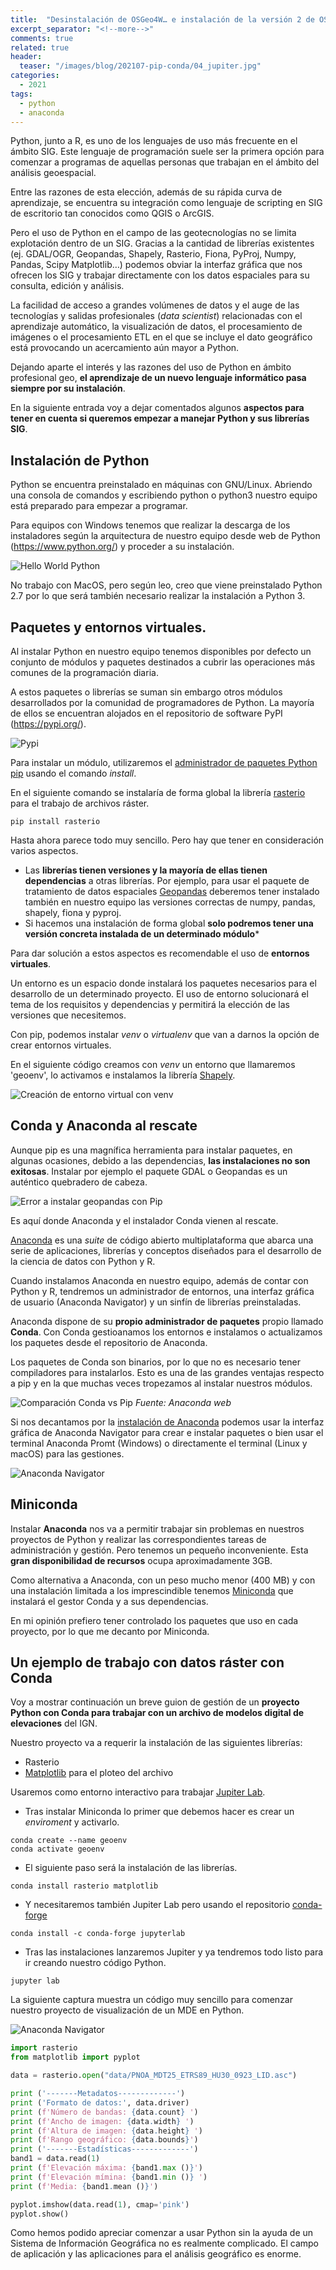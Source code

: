 ```yaml
---
title:  "Desinstalación de OSGeo4W… e instalación de la versión 2 de OSGeo4W"
excerpt_separator: "<!--more-->"
comments: true
related: true
header:
  teaser: "/images/blog/202107-pip-conda/04_jupiter.jpg" 
categories: 
  - 2021
tags:
  - python
  - anaconda
---
```



Python, junto a R, es uno de los lenguajes de uso más frecuente en el ámbito SIG. Este lenguaje de programación suele ser la primera opción para comenzar a programas de aquellas personas que trabajan en el ámbito del análisis geoespacial. 

Entre las razones de esta elección, además de su rápida curva de aprendizaje, se encuentra su integración como lenguaje de scripting en SIG de escritorio tan conocidos como QGIS o ArcGIS.

Pero el uso de Python en el campo de las geotecnologías no se limita explotación dentro de un SIG. Gracias a la cantidad de librerías existentes (ej. GDAL/OGR, Geopandas,  Shapely, Rasterio, Fiona, PyProj, Numpy, Pandas, Scipy Matplotlib…) podemos obviar la interfaz gráfica que nos ofrecen los SIG y trabajar directamente con los datos espaciales para su consulta, edición y análisis. 

La facilidad de acceso a grandes volúmenes de datos y el auge de las tecnologías y salidas profesionales (*data scientist*) relacionadas con el aprendizaje automático, la visualización de datos, el procesamiento de imágenes o el procesamiento ETL en el que se incluye el dato geográfico está provocando un acercamiento aún mayor a Python.

Dejando aparte el interés y las razones del uso de Python en ámbito profesional geo, **el aprendizaje de un nuevo lenguaje informático pasa siempre por su instalación**. 

En la siguiente entrada voy a dejar comentados algunos **aspectos para tener en cuenta si queremos empezar a manejar Python y sus librerías SIG**.

## Instalación de Python

Python se encuentra preinstalado en máquinas con GNU/Linux. Abriendo una consola de comandos y escribiendo python  o python3 nuestro equipo está preparado para empezar a programar.

Para equipos con Windows tenemos que realizar la descarga de los instaladores según la arquitectura de nuestro equipo desde web de Python (https://www.python.org/) y proceder a su instalación.

![Hello World Python](/images/blog/202107-pip-conda/00_python_hellworld.jpg)

No trabajo con MacOS, pero según leo, creo que viene  preinstalado Python 2.7 por lo que será también necesario realizar la instalación a Python 3.

## Paquetes y entornos virtuales.

Al instalar Python en nuestro equipo tenemos disponibles por defecto un conjunto de módulos y paquetes destinados a cubrir las operaciones más comunes de la programación diaria.

A estos paquetes o librerías se suman sin embargo otros módulos desarrollados por la comunidad de programadores de Python. La mayoría de ellos se encuentran alojados en el repositorio de software PyPI (https://pypi.org/).

![Pypi](/images/blog/202107-pip-conda/01_pypi_gdal.jpg)
 
Para instalar un módulo, utilizaremos el [administrador de paquetes Python pip](https://es.wikipedia.org/wiki/Pip_(administrador_de_paquetes)) usando el comando *install*.

En el siguiente comando se instalaría de forma global la librería [rasterio](https://rasterio.readthedocs.io/en/latest/) para el trabajo de archivos ráster.

```
pip install rasterio
```

Hasta ahora parece todo muy sencillo. Pero hay que tener en consideración varios aspectos.

- Las **librerías tienen versiones y la mayoría de ellas tienen dependencias** a otras librerías. Por ejemplo, para usar el paquete de tratamiento de datos espaciales [Geopandas]( https://geopandas.org/) deberemos tener instalado también en nuestro equipo las versiones correctas de numpy, pandas, shapely, fiona y pyproj.
- Si hacemos una instalación de forma global **solo podremos tener una versión concreta instalada de un determinado módulo***

Para dar solución a estos aspectos es recomendable el uso de **entornos virtuales**.

Un entorno es un espacio donde instalará los paquetes necesarios para el desarrollo de un determinado proyecto. El uso de entorno solucionará el tema de los requisitos y dependencias y permitirá la elección de las versiones que necesitemos.

Con pip, podemos instalar *venv* o *virtualenv* que van a darnos la opción de crear entornos virtuales.

En el siguiente código creamos con *venv* un entorno que llamaremos 'geoenv', lo activamos e instalamos la librería [Shapely](https://pypi.org/project/Shapely/).

![Creación de entorno virtual con venv](/images/blog/202107-pip-conda/02_venv.jpg)

## Conda y Anaconda al rescate

Aunque pip es una magnífica herramienta para instalar paquetes, en algunas ocasiones, debido a las dependencias, **las instalaciones no son exitosas**. Instalar por ejemplo el paquete GDAL o Geopandas es un auténtico quebradero de cabeza.

![Error a instalar geopandas con Pip](/images/blog/202107-pip-conda/03_error_geopandas.jpg)
 
Es aquí donde Anaconda y el instalador Conda vienen al rescate.

[Anaconda](https://www.anaconda.com/)  es una *suite* de código abierto multiplataforma que abarca una serie de aplicaciones, librerías y conceptos diseñados para el desarrollo de la ciencia de datos con Python y R.

Cuando instalamos Anaconda en nuestro equipo, además de contar con Python y R, tendremos un administrador de entornos, una interfaz gráfica de usuario (Anaconda Navigator) y un sinfín de librerías preinstaladas.

Anaconda dispone de su **propio administrador de paquetes** propio llamado **Conda**. Con Conda gestioanamos los entornos e instalamos o actualizamos los paquetes desde el repositorio de Anaconda. 

Los paquetes de Conda son binarios, por lo que no es necesario tener compiladores para instalarlos. Esto es una de las grandes ventajas respecto a pip y en la que muchas veces tropezamos al instalar nuestros módulos.

![Comparación Conda vs Pip](/images/blog/202107-pip-conda/comparación_conda_pip.jpg)
*Fuente: Anaconda web*

Si nos decantamos por la [instalación de Anaconda](https://www.anaconda.com/products/individual) podemos usar la interfaz gráfica de Anaconda Navigator para crear e instalar paquetes o bien usar el terminal Anaconda Promt (Windows) o directamente el terminal (Linux y macOS) para las gestiones.

![Anaconda Navigator ](/images/blog/202107-pip-conda/anaconda_navigator.png)

## Miniconda

Instalar **Anaconda** nos va a permitir trabajar sin problemas en nuestros proyectos de Python y realizar las correspondientes tareas de administración y gestión. Pero tenemos un pequeño inconveniente. Esta **gran disponibilidad de recursos** ocupa aproximadamente 3GB.

Como alternativa a Anaconda, con un peso mucho menor (400 MB) y con una instalación limitada a los imprescindible tenemos [Miniconda](https://docs.conda.io/en/latest/miniconda.html)  que instalará el gestor Conda y a sus dependencias.

En mi opinión prefiero tener controlado los paquetes que uso en cada proyecto, por lo que me decanto por Miniconda.

## Un ejemplo de trabajo con datos ráster con Conda

Voy a mostrar continuación un breve guion de gestión de un **proyecto Python con Conda para trabajar con un archivo de modelos digital de elevaciones** del IGN. 

Nuestro proyecto va a requerir la instalación de las siguientes librerías:

-	Rasterio
-	[Matplotlib](https://matplotlib.org/) para el ploteo del archivo

Usaremos  como entorno interactivo para trabajar [Jupiter Lab](https://jupyter.org/).

- Tras instalar Miniconda lo primer que debemos hacer es crear un *enviroment* y activarlo.
  
```
conda create --name geoenv
conda activate geoenv
```

- El siguiente paso será la instalación de las librerías. 

```
conda install rasterio matplotlib 
```

- Y necesitaremos también Jupiter Lab pero usando el repositorio [conda-forge](https://conda-forge.org/)

```
conda install -c conda-forge jupyterlab
```

- Tras las instalaciones lanzaremos Jupiter y ya tendremos todo listo para ir creando nuestro código Python.

```
jupyter lab
```

La siguiente captura muestra un código muy sencillo para comenzar nuestro proyecto de visualización de un MDE en Python.

![Anaconda Navigator ](/images/blog/202107-pip-conda/04_jupiter.jpg)

```python
import rasterio
from matplotlib import pyplot

data = rasterio.open("data/PNOA_MDT25_ETRS89_HU30_0923_LID.asc")

print ('-------Metadatos-------------')
print ('Formato de datos:', data.driver)
print (f'Número de bandas: {data.count} ')
print (f'Ancho de imagen: {data.width} ')
print (f'Altura de imagen: {data.height} ')
print (f'Rango geográfico: {data.bounds}')
print ('-------Estadísticas-------------')
band1 = data.read(1)
print (f'Elevación máxima: {band1.max ()}')
print (f'Elevación mímina: {band1.min ()} ')
print (f'Media: {band1.mean ()}')

pyplot.imshow(data.read(1), cmap='pink')
pyplot.show()
```
Como hemos podido apreciar comenzar a usar Python sin la ayuda de un Sistema de Información Geográfica no es realmente complicado. El campo de aplicación y las aplicaciones para el análisis geográfico es enorme.